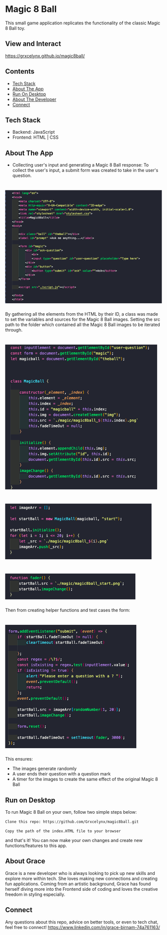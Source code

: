 # Magic 8 Ball 

This small game application replicates the functionality of the classic Magic 8 Ball toy. 

## View and Interact
https://grxcelynx.github.io/magic8ball/
## Contents 
* [Tech Stack](#stack)
* [About The App](#app)
* [Run On Desktop](#run)
* [About The Developer](#about)
* [Connect](#connect)

## <a name="stack" ></a>Tech Stack
* Backend: JavaScript
* Frontend: HTML | CSS 

## <a name="app"></a>About The App
* Collecting user's input and generating a Magic 8 Ball response:
To collect the user's input, a submit form was created to take in the user's question.
# <img src="https://github.com/Grxcelynx/magic8ball/blob/main/ReadMeImages/html.png">
By gathering all the elements from the HTML by their ID, a class was made to set the variables and sources for the Magic 8 Ball images. Setting the src path to the folder which contained all the Magic 8 Ball images to be iterated through. 
# <img src="https://github.com/Grxcelynx/magic8ball/blob/main/ReadMeImages/class.png">
# <img src="https://github.com/Grxcelynx/magic8ball/blob/main/ReadMeImages/loop.png">
# <img src="https://github.com/Grxcelynx/magic8ball/blob/main/ReadMeImages/timer.png">
Then from creating helper functions and test cases the form:
# <img src="https://github.com/Grxcelynx/magic8ball/blob/main/ReadMeImages/form.png">
This ensures:
* The images generate randomly
* A user ends their question with a question mark
* A timer for the images to create the same effect of the original Magic 8 Ball



## <a name="run"></a> Run on Desktop

To run Magic 8 Ball on your own, follow two simple steps below: 

```
Clone this repo: https://github.com/Grxcelynx/magic8ball.git
```
```
Copy the path of the index.HTML file to your browser
```
and that's it! You can now make your own changes and create new functions/features to this app. 

## <a name="about" ></a> About Grace
Grace is a new developer who is always looking to pick up new skills and explore more within tech. She loves making new connections and creating fun applications. Coming from an artistic background, Grace has found herself diving more into the Frontend side of coding and loves the creative freedom in styling especially. 

## <a name="connect"></a>Connect
Any questions about this repo, advice on better tools, or even to tech chat, feel free to connect! 
https://www.linkedin.com/in/grace-birnam-74a761163/
